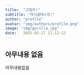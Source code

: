 ```yaml
---
title:  "고릴라!"
subtitle: "게시글테스트!"
author: "profile"
avatar: "img/authors/profile.png"
image: "img/gorilla.jpg"
date:   2025-05-27 21:12:12
---
```

## 아무내용 없음
아무내용없음